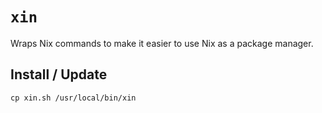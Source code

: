 # `xin`

Wraps Nix commands to make it easier to use Nix as a package manager.

## Install / Update

```shell
cp xin.sh /usr/local/bin/xin
```
